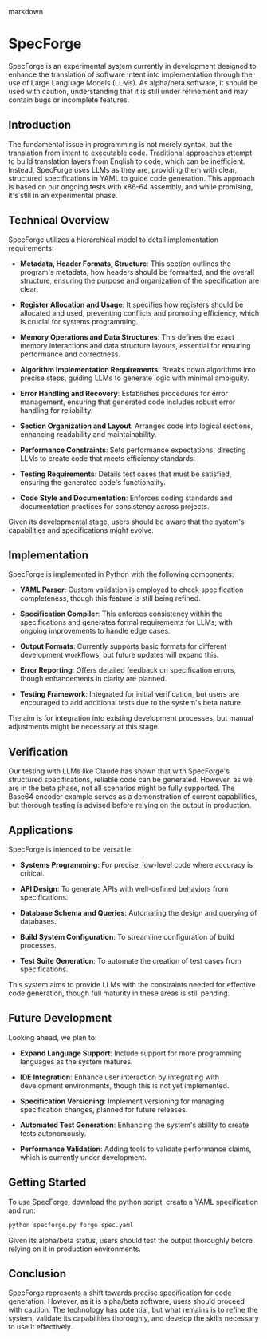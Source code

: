 markdown

# SpecForge

SpecForge is an experimental system currently in development designed to enhance the translation of software intent into implementation through the use of Large Language Models (LLMs). As alpha/beta software, it should be used with caution, understanding that it is still under refinement and may contain bugs or incomplete features.

## Introduction

The fundamental issue in programming is not merely syntax, but the translation from intent to executable code. Traditional approaches attempt to build translation layers from English to code, which can be inefficient. Instead, SpecForge uses LLMs as they are, providing them with clear, structured specifications in YAML to guide code generation. This approach is based on our ongoing tests with x86-64 assembly, and while promising, it's still in an experimental phase.

## Technical Overview

SpecForge utilizes a hierarchical model to detail implementation requirements:

- **Metadata, Header Formats, Structure**: This section outlines the program's metadata, how headers should be formatted, and the overall structure, ensuring the purpose and organization of the specification are clear.

- **Register Allocation and Usage**: It specifies how registers should be allocated and used, preventing conflicts and promoting efficiency, which is crucial for systems programming.

- **Memory Operations and Data Structures**: This defines the exact memory interactions and data structure layouts, essential for ensuring performance and correctness.

- **Algorithm Implementation Requirements**: Breaks down algorithms into precise steps, guiding LLMs to generate logic with minimal ambiguity.

- **Error Handling and Recovery**: Establishes procedures for error management, ensuring that generated code includes robust error handling for reliability.

- **Section Organization and Layout**: Arranges code into logical sections, enhancing readability and maintainability.

- **Performance Constraints**: Sets performance expectations, directing LLMs to create code that meets efficiency standards.

- **Testing Requirements**: Details test cases that must be satisfied, ensuring the generated code's functionality.

- **Code Style and Documentation**: Enforces coding standards and documentation practices for consistency across projects.

Given its developmental stage, users should be aware that the system's capabilities and specifications might evolve.

## Implementation

SpecForge is implemented in Python with the following components:

- **YAML Parser**: Custom validation is employed to check specification completeness, though this feature is still being refined.

- **Specification Compiler**: This enforces consistency within the specifications and generates formal requirements for LLMs, with ongoing improvements to handle edge cases.

- **Output Formats**: Currently supports basic formats for different development workflows, but future updates will expand this.

- **Error Reporting**: Offers detailed feedback on specification errors, though enhancements in clarity are planned.

- **Testing Framework**: Integrated for initial verification, but users are encouraged to add additional tests due to the system's beta nature.

The aim is for integration into existing development processes, but manual adjustments might be necessary at this stage.

## Verification

Our testing with LLMs like Claude has shown that with SpecForge's structured specifications, reliable code can be generated. However, as we are in the beta phase, not all scenarios might be fully supported. The Base64 encoder example serves as a demonstration of current capabilities, but thorough testing is advised before relying on the output in production.

## Applications

SpecForge is intended to be versatile:

- **Systems Programming**: For precise, low-level code where accuracy is critical.

- **API Design**: To generate APIs with well-defined behaviors from specifications.

- **Database Schema and Queries**: Automating the design and querying of databases.

- **Build System Configuration**: To streamline configuration of build processes.

- **Test Suite Generation**: To automate the creation of test cases from specifications.

This system aims to provide LLMs with the constraints needed for effective code generation, though full maturity in these areas is still pending.

## Future Development

Looking ahead, we plan to:

- **Expand Language Support**: Include support for more programming languages as the system matures.

- **IDE Integration**: Enhance user interaction by integrating with development environments, though this is not yet implemented.

- **Specification Versioning**: Implement versioning for managing specification changes, planned for future releases.

- **Automated Test Generation**: Enhancing the system's ability to create tests autonomously.
  
- **Performance Validation**: Adding tools to validate performance claims, which is currently under development.
  

## Getting Started
To use SpecForge, download the python script, create a YAML specification and run:

```bash
python specforge.py forge spec.yaml
```

Given its alpha/beta status, users should test the output thoroughly before relying on it in production environments.

## Conclusion
SpecForge represents a shift towards precise specification for code generation. However, as it is alpha/beta software, users should proceed with caution. The technology has potential, but what remains is to refine the system, validate its capabilities thoroughly, and develop the skills necessary to use it effectively. 
